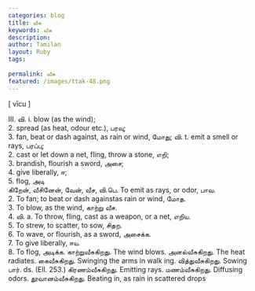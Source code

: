 ```yaml
---
categories: blog
title: வீசு
keywords: வீசு
description: 
author: Tamilan
layout: Ruby
tags: 
 
permalink: வீசு
featured: /images/ttak-48.png
---
```

  
[ vīcu ]  
  
III. வி. i. blow (as the wind);   
2. spread (as heat, odour etc.), பரவு;   
3. fan, beat or dash against, as rain or wind, மோது; வி. t. emit a smell or rays, பரப்பு;   
2. cast or let down a net, fling, throw a stone, எறி;   
3. brandish, flourish a sword, அசை;   
4. give liberally, ஈ;   
5. flog, அடி  
கிறேன், வீசினேன், வேன், வீச, வி.பெ. To emit as rays, or odor, பாவ.   
2. To fan; to beat or dash againstas rain or wind, மோத.   
3. To blow, as the wind, காற்று வீச.   
4. வி. a. To throw, fling, cast as a weapon, or a net, எறிய.   
5. To strew, to scatter, to sow, சிதற.   
6. To wave, or flourish, as a sword, அசைக்க.   
7. To give liberally, ஈய.   
8. To flog, அடிக்க. காற்றுவீசுகிறது. The wind blows. அனல்வீசுகிறது. The heat radiates. கைவீசுகிறது. Swinging the arms in walk ing. வித்துவீசுகிறது. Sowing பார். ds. (Ell. 253.) கிரணம்வீசுகிறது. Emitting rays. மணம்வீசுகிறது. Diffusing odors. தூவானம்வீசுகிறது. Beating in, as rain in scattered drops